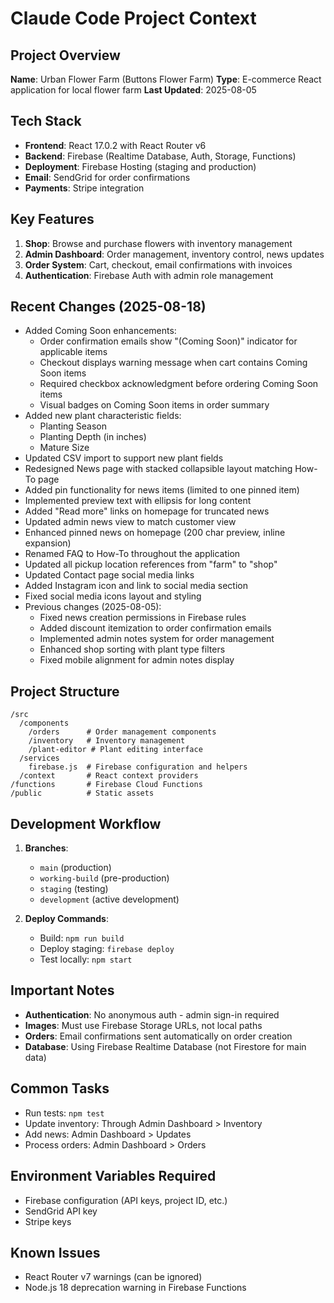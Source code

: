 # Claude Code Project Context

## Project Overview
**Name**: Urban Flower Farm (Buttons Flower Farm)
**Type**: E-commerce React application for local flower farm
**Last Updated**: 2025-08-05

## Tech Stack
- **Frontend**: React 17.0.2 with React Router v6
- **Backend**: Firebase (Realtime Database, Auth, Storage, Functions)
- **Deployment**: Firebase Hosting (staging and production)
- **Email**: SendGrid for order confirmations
- **Payments**: Stripe integration

## Key Features
1. **Shop**: Browse and purchase flowers with inventory management
2. **Admin Dashboard**: Order management, inventory control, news updates
3. **Order System**: Cart, checkout, email confirmations with invoices
4. **Authentication**: Firebase Auth with admin role management

## Recent Changes (2025-08-18)
- Added Coming Soon enhancements:
  - Order confirmation emails show "(Coming Soon)" indicator for applicable items
  - Checkout displays warning message when cart contains Coming Soon items
  - Required checkbox acknowledgment before ordering Coming Soon items
  - Visual badges on Coming Soon items in order summary
- Added new plant characteristic fields:
  - Planting Season
  - Planting Depth (in inches)
  - Mature Size
- Updated CSV import to support new plant fields
- Redesigned News page with stacked collapsible layout matching How-To page
- Added pin functionality for news items (limited to one pinned item)
- Implemented preview text with ellipsis for long content
- Added "Read more" links on homepage for truncated news
- Updated admin news view to match customer view
- Enhanced pinned news on homepage (200 char preview, inline expansion)
- Renamed FAQ to How-To throughout the application
- Updated all pickup location references from "farm" to "shop"
- Updated Contact page social media links
- Added Instagram icon and link to social media section
- Fixed social media icons layout and styling
- Previous changes (2025-08-05):
  - Fixed news creation permissions in Firebase rules
  - Added discount itemization to order confirmation emails
  - Implemented admin notes system for order management
  - Enhanced shop sorting with plant type filters
  - Fixed mobile alignment for admin notes display

## Project Structure
```
/src
  /components
    /orders      # Order management components
    /inventory   # Inventory management
    /plant-editor # Plant editing interface
  /services
    firebase.js  # Firebase configuration and helpers
  /context       # React context providers
/functions       # Firebase Cloud Functions
/public          # Static assets
```

## Development Workflow
1. **Branches**: 
   - `main` (production)
   - `working-build` (pre-production)
   - `staging` (testing)
   - `development` (active development)

2. **Deploy Commands**:
   - Build: `npm run build`
   - Deploy staging: `firebase deploy`
   - Test locally: `npm start`

## Important Notes
- **Authentication**: No anonymous auth - admin sign-in required
- **Images**: Must use Firebase Storage URLs, not local paths
- **Orders**: Email confirmations sent automatically on order creation
- **Database**: Using Firebase Realtime Database (not Firestore for main data)

## Common Tasks
- Run tests: `npm test`
- Update inventory: Through Admin Dashboard > Inventory
- Add news: Admin Dashboard > Updates
- Process orders: Admin Dashboard > Orders

## Environment Variables Required
- Firebase configuration (API keys, project ID, etc.)
- SendGrid API key
- Stripe keys

## Known Issues
- React Router v7 warnings (can be ignored)
- Node.js 18 deprecation warning in Firebase Functions